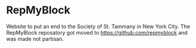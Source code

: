 # RepMyBlock
Website to put an end to the Society of St. Tammany in New York City. 
The RepMyBlock reposatory got moved to https://github.com/repmyblock and was made not partisan.
